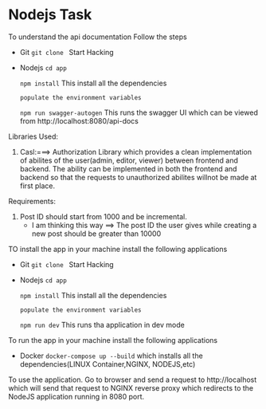 # Nodejs Task

To understand the api documentation
Follow the steps

- Git
  `git clone `
  Start Hacking

- Nodejs
  `cd app`
  
  `npm install` This install all the dependencies
  
  `populate the environment variables`
  
  `npm run swagger-autogen` This runs the swagger UI which can be viewed from http://localhost:8080/api-docs

Libraries Used:

1. Casl:===> Authorization Library which provides a clean implementation of abilites of the user(admin, editor, viewer) between frontend and backend.
   The ability can be implemented in both the frontend and backend so that the requests to unauthorized abilites willnot be made at first place.

Requirements:

1. Post ID should start from 1000 and be incremental.
   - I am thinking this way ==> The post ID the user gives while creating a new post should be greater than 10000

TO install the app in your machine install the following applications

- Git
  `git clone ` Start Hacking

- Nodejs
  `cd app`

  `npm install` This install all the dependencies

  `populate the environment variables`

  `npm run dev` This runs tha application in dev mode

To run the app in your machine install the following applications

- Docker
  `docker-compose up --build`
  which installs all the dependencies(LINUX Container,NGINX, NODEJS,etc)

To use the application.
Go to browser and send a request to http://localhost which will send that request to NGINX reverse proxy which redirects to the NodeJS application running in 8080 port.

